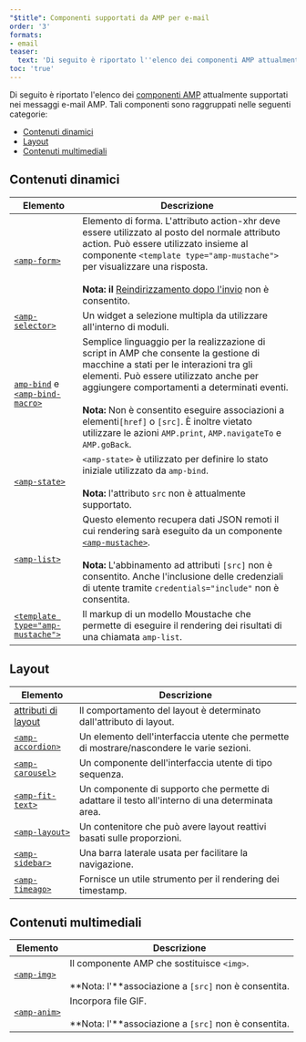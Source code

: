 ```yaml
---
"$title": Componenti supportati da AMP per e-mail
order: '3'
formats:
- email
teaser:
  text: 'Di seguito è riportato l''elenco dei componenti AMP attualmente supportati nei messaggi e-mail AMP. Tali componenti sono raggruppati nelle seguenti categorie:'
toc: 'true'
---
```


<!--
This file is imported from https://github.com/ampproject/amphtml/blob/master/spec/email/amp-email-components.md.
Please do not change this file.
If you have found a bug or an issue please
have a look and request a pull request there.
-->

<!---
Copyright 2018 The AMP HTML Authors. All Rights Reserved.

Licensed under the Apache License, Version 2.0 (the "License");
you may not use this file except in compliance with the License.
You may obtain a copy of the License at

      http://www.apache.org/licenses/LICENSE-2.0

Unless required by applicable law or agreed to in writing, software
distributed under the License is distributed on an "AS-IS" BASIS,
WITHOUT WARRANTIES OR CONDITIONS OF ANY KIND, either express or implied.
See the License for the specific language governing permissions and
limitations under the License.
-->

Di seguito è riportato l'elenco dei [componenti AMP](https://amp.dev/documentation/components/?format=email) attualmente supportati nei messaggi e-mail AMP. Tali componenti sono raggruppati nelle seguenti categorie:

- [Contenuti dinamici](#dynamic-content)
- [Layout](#layout)
- [Contenuti multimediali](#media)

## <a name="dynamic-content">Contenuti dinamici</a>

Elemento | Descrizione
--- | ---
[`<amp-form>`](https://amp.dev/documentation/components/amp-form) | Elemento di forma. L'attributo action-xhr deve essere utilizzato al posto del normale attributo action. Può essere utilizzato insieme al componente `<template type="amp-mustache">` per visualizzare una risposta. <br><br>**Nota: il** [Reindirizzamento dopo l'invio](https://amp.dev/documentation/components/amp-form/#redirecting-after-a-submission) non è consentito.
[`<amp-selector>`](https://amp.dev/documentation/components/amp-selector) | Un widget a selezione multipla da utilizzare all'interno di moduli.
[`amp-bind`](https://amp.dev/documentation/components/amp-bind) e [`<amp-bind-macro>`](https://amp.dev/documentation/components/amp-bind#defining-macros-with-amp-bind-macro) | Semplice linguaggio per la realizzazione di script in AMP che consente la gestione di macchine a stati per le interazioni tra gli elementi. Può essere utilizzato anche per aggiungere comportamenti a determinati eventi. <br><br>**Nota:** Non è consentito eseguire associazioni a elementi`[href]` o `[src]`. È inoltre vietato utilizzare le azioni `AMP.print`, `AMP.navigateTo` e `AMP.goBack`.
[`<amp-state>`](https://amp.dev/documentation/components/amp-bind#%3Camp-state%3E-specification) | `<amp-state>` è utilizzato per definire lo stato iniziale utilizzato da `amp-bind`. <br><br>**Nota:** l'attributo `src` non è attualmente supportato.
[`<amp-list>`](https://amp.dev/documentation/components/amp-list) | Questo elemento recupera dati JSON remoti il cui rendering sarà eseguito da un componente [`<amp-mustache>`](https://amp.dev/documentation/components/amp-mustache).<br><br>**Nota:** L'abbinamento ad attributi `[src]` non è consentito. Anche l'inclusione delle credenziali di utente tramite `credentials="include"` non è consentita.
[`<template type="amp-mustache">`](https://amp.dev/documentation/components/amp-mustache) | Il markup di un modello Moustache che permette di eseguire il rendering dei risultati di una chiamata `amp-list`.

## Layout <a name="layout"></a>

Elemento | Descrizione
--- | ---
[attributi di layout](https://amp.dev/documentation/guides-and-tutorials/learn/amp-html-layout/#layout-attributes) | Il comportamento del layout è determinato dall'attributo di layout.
[`<amp-accordion>`](https://amp.dev/documentation/components/amp-accordion) | Un elemento dell'interfaccia utente che permette di mostrare/nascondere le varie sezioni.
[`<amp-carousel>`](https://amp.dev/documentation/components/amp-carousel) | Un componente dell'interfaccia utente di tipo sequenza.
[`<amp-fit-text>`](https://amp.dev/documentation/components/amp-fit-text) | Un componente di supporto che permette di adattare il testo all'interno di una determinata area.
[`<amp-layout>`](https://amp.dev/documentation/components/amp-layout) | Un contenitore che può avere layout reattivi basati sulle proporzioni.
[`<amp-sidebar>`](https://amp.dev/documentation/components/amp-sidebar) | Una barra laterale usata per facilitare la navigazione.
[`<amp-timeago>`](https://amp.dev/documentation/components/amp-timeago) | Fornisce un utile strumento per il rendering dei timestamp.

## Contenuti multimediali <a name="media"></a>

Elemento | Descrizione
--- | ---
[`<amp-img>`](https://amp.dev/documentation/components/amp-img) | Il componente AMP che sostituisce `<img>`. <br><br>**Nota: l'**associazione a `[src]` non è consentita.
[`<amp-anim>`](https://amp.dev/documentation/components/amp-anim) | Incorpora file GIF. <br><br> **Nota: l'**associazione a `[src]` non è consentita.
